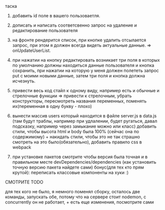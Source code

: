 таска

1) добавить id поле в вашего пользоваетля.

2) дописать и написать соответсвенно запрос на удаление и редактирование пользователя

3) на фронте рендерится список, при кнопке удалить отсылается запрос, при этом я должен 
всегда видеть актуальные данные.
 => onUpdateUserList.
 
4) при нажатии на кнопку редактировать возникает три поля в которых по умолчанию должны 
находиться данные пользователя и кнопка сохранить, при нажатии на которую у меня должен 
полететь запрос put с моими новыми данные, затем три поля и кнопка должна исчезнуть.

5) привести весь код стайл к одному виду, например есть и обычные и стрелочные 
функции => привести к стрелочным, убрать конструкторы,
пересмотреть названия переменных, поменять их(переменная в одну букву - плохо)

6) вынести массив users который находится в файле server.js  в data.js
(там будут траблы, например при удлалении, будет ругаться, давал подсказку, например 
через замыкание можно или класс) добавить стили, чтобы высота html и body была 100%
(сейчас она по содержимому) + накидать стили, чтобы это не так страшно смотреть на 
это было(обязательно), добавить правило css в webpack

7) при установке пакетов смотрите чтобы версия была точная и в правильном месте 
devDependencies/dependencies
 (как установить точную версию пакета найдете сами) 
 бонус(для тех кто прям крутой):  переписать классовые компоненты на хуки :)
 
СМОТРИТЕ TODO

для тех кого не было, я немного поменял сборку, осталось две команды, запускать обе, 
потому что на сервере стоит nodemon, c concurrently он не работает, + есть еще изменения, 
посмотрите сами